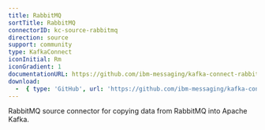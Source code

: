```yaml
---
title: RabbitMQ
sortTitle: RabbitMQ
connectorID: kc-source-rabbitmq
direction: source
support: community
type: KafkaConnect
iconInitial: Rm
iconGradient: 1
documentationURL: https://github.com/ibm-messaging/kafka-connect-rabbitmq-source
download:
  -  { type: 'GitHub', url: 'https://github.com/ibm-messaging/kafka-connect-rabbitmq-source' }
---
```

RabbitMQ source connector for copying data from RabbitMQ into Apache Kafka.


